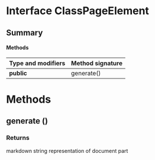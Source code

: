 Interface ClassPageElement
==========================
Summary
-------
#### Methods
| Type and modifiers | Method signature |
| ------------------ | ---------------- |
| **public**         | generate()       |

Methods
=======
generate ()
-----------

### Returns
markdown string representation of document part


